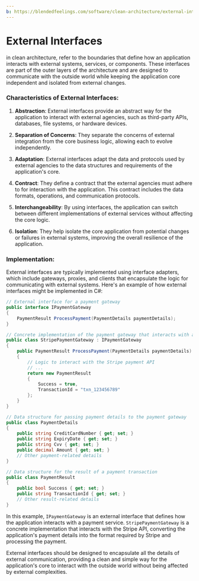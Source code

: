```yaml
---
b: https://blendedfeelings.com/software/clean-architecture/external-interface.md
---
```


# External Interfaces
in clean architecture, refer to the boundaries that define how an application interacts with external systems, services, or components. These interfaces are part of the outer layers of the architecture and are designed to communicate with the outside world while keeping the application core independent and isolated from external changes.

### Characteristics of External Interfaces:

1. **Abstraction**: External interfaces provide an abstract way for the application to interact with external agencies, such as third-party APIs, databases, file systems, or hardware devices.

2. **Separation of Concerns**: They separate the concerns of external integration from the core business logic, allowing each to evolve independently.

3. **Adaptation**: External interfaces adapt the data and protocols used by external agencies to the data structures and requirements of the application's core.

4. **Contract**: They define a contract that the external agencies must adhere to for interaction with the application. This contract includes the data formats, operations, and communication protocols.

5. **Interchangeability**: By using interfaces, the application can switch between different implementations of external services without affecting the core logic.

6. **Isolation**: They help isolate the core application from potential changes or failures in external systems, improving the overall resilience of the application.

### Implementation:

External interfaces are typically implemented using interface adapters, which include gateways, proxies, and clients that encapsulate the logic for communicating with external systems. Here's an example of how external interfaces might be implemented in C#:

```csharp
// External interface for a payment gateway
public interface IPaymentGateway
{
    PaymentResult ProcessPayment(PaymentDetails paymentDetails);
}

// Concrete implementation of the payment gateway that interacts with an external service
public class StripePaymentGateway : IPaymentGateway
{
    public PaymentResult ProcessPayment(PaymentDetails paymentDetails)
    {
        // Logic to interact with the Stripe payment API
        // ...
        return new PaymentResult
        {
            Success = true,
            TransactionId = "txn_123456789"
        };
    }
}

// Data structure for passing payment details to the payment gateway
public class PaymentDetails
{
    public string CreditCardNumber { get; set; }
    public string ExpiryDate { get; set; }
    public string Cvv { get; set; }
    public decimal Amount { get; set; }
    // Other payment-related details
}

// Data structure for the result of a payment transaction
public class PaymentResult
{
    public bool Success { get; set; }
    public string TransactionId { get; set; }
    // Other result-related details
}
```

In this example, `IPaymentGateway` is an external interface that defines how the application interacts with a payment service. `StripePaymentGateway` is a concrete implementation that interacts with the Stripe API, converting the application's payment details into the format required by Stripe and processing the payment.

External interfaces should be designed to encapsulate all the details of external communication, providing a clean and simple way for the application's core to interact with the outside world without being affected by external complexities.